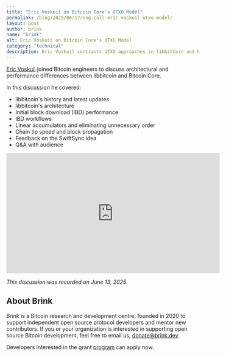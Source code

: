```yaml
---
title: "Eric Voskuil on Bitcoin Core's UTXO Model"
permalink: /blog/2025/06/17/eng-call-eric-voskuil-utxo-model/
layout: post
author: brink
name: "brink"
alt: Eric Voskuil on Bitcoin Core's UTXO Model
category: "technical"
description: Eric Voskuil contrasts UTXO approaches in libbitcoin and Bitcoin Core.
---
```


[Eric Voskuil][eric] joined Bitcoin engineers to discuss architectural and
performance differences between libbitcoin and Bitcoin Core.

In this discussion he covered:

- libbitcoin's history and latest updates
- libbitcoin's architecture
- Initial block download (IBD) performance
- IBD workflows
- Linear accumulators and eliminating unnecessary order
- Chain tip speed and block propagation
- Feedback on the SwiftSync idea
- Q&A with audience

<iframe width="560" height="315" src="https://www.youtube.com/embed/6BCTVfxxBlc?si=rB55R6i9OCtemk8-" title="YouTube video player" frameborder="0" allow="accelerometer; autoplay; clipboard-write; encrypted-media; gyroscope; picture-in-picture; web-share" referrerpolicy="strict-origin-when-cross-origin" allowfullscreen></iframe>

_This discussion was recorded on June 13, 2025._

## About Brink

Brink is a Bitcoin research and development centre, founded in 2020 to support
independent open source protocol developers and mentor new contributors. If you
or your organization is interested in supporting open source Bitcoin
development, feel free to email us, [donate@brink.dev][donate].

Developers interested in the grant [program][programs] can apply now.

[eric]: https://x.com/evoskuil
[donate]: mailto:donate@brink.dev
[programs]: /programs
